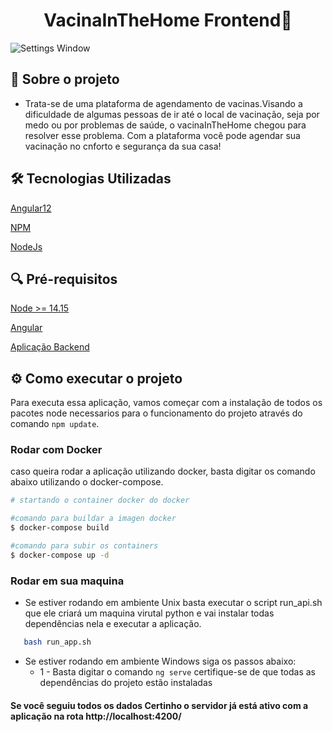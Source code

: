 <h1  align="center">VacinaInTheHome Frontend🚀</h1>

![Settings Window](https://i.imgur.com/U59PCdc.jpeg)


## 📝 Sobre o projeto

- Trata-se de uma plataforma de agendamento de vacinas.Visando a dificuldade de algumas pessoas de ir até o local de vacinação, seja por medo ou por problemas de saúde, o vacinaInTheHome chegou para resolver esse problema. Com a plataforma você pode agendar sua vacinação no cnforto e segurança da sua casa!

    
## 🛠️ Tecnologias Utilizadas

[Angular12](https://www.python.org/)

[NPM](https://www.djangoproject.com/)

[NodeJs](https://www.django-rest-framework.org/)


## 🔍 Pré-requisitos

[Node >= 14.15](https://www.python.org/)

[Angular](https://docs.docker.com/compose/)

[Aplicação Backend]()



## ⚙️ Como executar o projeto

Para executa essa aplicação, vamos começar com a instalação de todos os pacotes node necessarios para o funcionamento do projeto através do comando `npm update`.


### Rodar com Docker
caso queira rodar a aplicação utilizando docker, basta digitar os comando abaixo utilizando o docker-compose.

```bash
# startando o container docker do docker

#comando para buildar a imagen docker
$ docker-compose build

#comando para subir os containers
$ docker-compose up -d

```

### Rodar em sua maquina

 - Se estiver rodando em ambiente Unix basta executar o script run_api.sh que ele criará um maquina virutal python e vai instalar todas dependências nela e executar a aplicação.

 ```bash
    bash run_app.sh
 ```

- Se estiver rodando em ambiente Windows siga os passos abaixo:
  - 1 - Basta digitar o comando `ng serve` certifique-se de que todas as dependências do projeto estão instaladas



#### Se você seguiu todos os dados Certinho o servidor já está ativo com a aplicação na rota http://localhost:4200/

